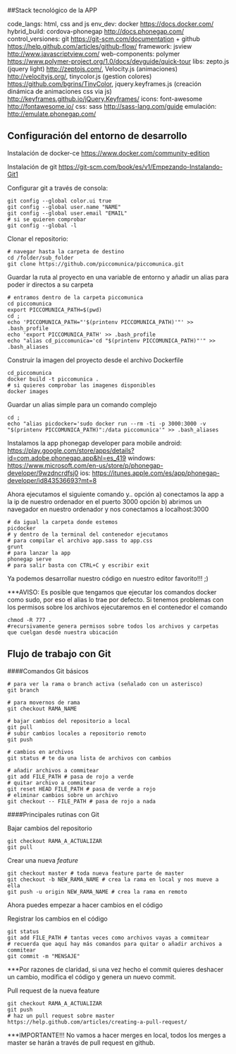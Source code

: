 ##Stack tecnológico de la APP

code_langs: html, css and js
env_dev: docker https://docs.docker.com/
hybrid_build: cordova-phonegap http://docs.phonegap.com/
control_versiones: git https://git-scm.com/documentation + github https://help.github.com/articles/github-flow/
framework: jsview http://www.javascriptview.com/
web-components: polymer https://www.polymer-project.org/1.0/docs/devguide/quick-tour
libs: zepto.js (jquery light) http://zeptojs.com/, Velocity.js (animaciones) http://velocityjs.org/, tinycolor.js (gestion colores) https://github.com/bgrins/TinyColor, jquery.keyframes.js (creación dinámica de animaciones css via js) http://keyframes.github.io/jQuery.Keyframes/
icons: font-awesome http://fontawesome.io/
css: sass  http://sass-lang.com/guide
emulación: http://emulate.phonegap.com/

## Configuración del entorno de desarrollo

Instalación de docker-ce
https://www.docker.com/community-edition

Instalación de git
https://git-scm.com/book/es/v1/Empezando-Instalando-Git1

Configurar git a través de consola:
```shell
git config --global color.ui true
git config --global user.name "NAME"
git config --global user.email "EMAIL"
# si se quieren comprobar
git config --global -l
```

Clonar el repositorio:
```shell
# navegar hasta la carpeta de destino
cd /folder/sub_folder
git clone https://github.com/piccomunica/piccomunica.git
```

Guardar la ruta al proyecto en una variable de entorno y añadir un alias para poder ir directos a su carpeta
```shell
# entramos dentro de la carpeta piccomunica
cd piccomunica
export PICCOMUNICA_PATH=$(pwd)
cd ;
echo 'PICCOMUNICA_PATH="'$(printenv PICCOMUNICA_PATH)'"' >> .bash_profile
echo 'export PICCOMUNICA_PATH' >> .bash_profile
echo "alias cd_piccomunica='cd "$(printenv PICCOMUNICA_PATH)"'" >> .bash_aliases
```

Construir la imagen del proyecto desde el archivo Dockerfile
```shell
cd_piccomunica
docker build -t piccomunica .
# si quieres comprobar las imagenes disponibles
docker images
```

Guardar un alias simple para un comando complejo
```shell
cd ;
echo "alias picdocker='sudo docker run --rm -ti -p 3000:3000 -v "$(printenv PICCOMUNICA_PATH)":/data piccomunica'" >> .bash_aliases
```

Instalamos la app phonegap developer para mobile
android: https://play.google.com/store/apps/details?id=com.adobe.phonegap.app&hl=es_419
windows: https://www.microsoft.com/en-us/store/p/phonegap-developer/9wzdncrdfsj0
ios: https://itunes.apple.com/es/app/phonegap-developer/id843536693?mt=8

Ahora ejecutamos el siguiente comando y..
opción a) conectamos la app a la ip de nuestro ordenador en el puerto 3000
opción b) abrimos un navegador en nuestro ordenador y nos conectamos a localhost:3000
```shell
# da igual la carpeta donde estemos
picdocker
# y dentro de la terminal del contenedor ejecutamos
# para compilar el archivo app.sass to app.css
grunt
# para lanzar la app
phonegap serve
# para salir basta con CTRL+C y escribir exit
```

Ya podemos desarrollar nuestro código en nuestro editor favorito!!! ;)

***AVISO:
Es posible que tengamos que ejecutar los comandos docker como sudo, por eso el alias lo trae por defecto.
Si tenemos problemas con los permisos sobre los archivos ejecutaremos en el contenedor el comando
```shell
chmod -R 777 .
#recursivamente genera permisos sobre todos los archivos y carpetas que cuelgan desde nuestra ubicación
```


## Flujo de trabajo con Git

####Comandos Git básicos
```shell
# para ver la rama o branch activa (señalado con un asterisco)
git branch

# para movernos de rama
git checkout RAMA_NAME

# bajar cambios del repositorio a local
git pull
# subir cambios locales a repositorio remoto
git push

# cambios en archivos
git status # te da una lista de archivos con cambios

# añadir archivos a commitear
git add FILE_PATH # pasa de rojo a verde
# quitar archivo a commitear
git reset HEAD FILE_PATH # pasa de verde a rojo
# eliminar cambios sobre un archivo
git checkout -- FILE_PATH # pasa de rojo a nada
```

####Principales rutinas con Git

Bajar cambios del repositorio
```shell
git checkout RAMA_A_ACTUALIZAR
git pull
```

Crear una nueva *feature*
```shell
git checkout master # toda nueva feature parte de master
git checkout -b NEW_RAMA_NAME # crea la rama en local y nos mueve a ella
git push -u origin NEW_RAMA_NAME # crea la rama en remoto
```
Ahora puedes empezar a hacer cambios en el código

Registrar los cambios en el código
```shell
git status
git add FILE_PATH # tantas veces como archivos vayas a commitear
# recuerda que aquí hay más comandos para quitar o añadir archivos a commitear
git commit -m "MENSAJE"
```
***Por razones de claridad, si una vez hecho el commit quieres deshacer un cambio, modifica el código y genera un nuevo commit.

Pull request de la nueva feature
```shell
git checkout RAMA_A_ACTUALIZAR
git push
# haz un pull request sobre master
https://help.github.com/articles/creating-a-pull-request/
```

***IMPORTANTE!!!
No vamos a hacer merges en local, todos los merges a master se harán a través de pull request en github.